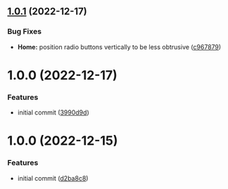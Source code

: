 ## [1.0.1](https://github.com/bloc-state/hacker-news/compare/v1.0.0...v1.0.1) (2022-12-17)


### Bug Fixes

* **Home:** position radio buttons vertically to be less obtrusive ([c967879](https://github.com/bloc-state/hacker-news/commit/c9678796587fe08729fb02a8e57b8f0b29522645))

# 1.0.0 (2022-12-17)


### Features

* initial commit ([3990d9d](https://github.com/bloc-state/hacker-news/commit/3990d9def025be64897143f02ce07dadcecf10ac))

# 1.0.0 (2022-12-15)

### Features

- initial commit ([d2ba8c8](https://github.com/bloc-state/todos/commit/d2ba8c82b1cde83a5e021c8b73ee1cf7232f807b))
